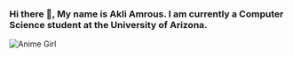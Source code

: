 ### Hi there 👋, My name is Akli Amrous. I am currently a Computer Science student at the University of Arizona. 
![Anime Girl](https://media.giphy.com/media/o2OwDzl9ajHfa/giphy.gif)
<!--
**akliamrous/akliamrous** is a ✨ _special_ ✨ repository because its `README.md` (this file) appears on your GitHub profile.



-->
